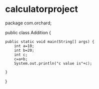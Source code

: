 # calculatorproject

package com.orchard;

public class Addition {

	public static void main(String[] args) {
		int a=10;
		int b=20;
		int c;
		c=a+b;
		System.out.println("c value is"+c);

	}

}
